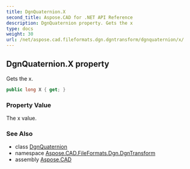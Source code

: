 ```yaml
---
title: DgnQuaternion.X
second_title: Aspose.CAD for .NET API Reference
description: DgnQuaternion property. Gets the x
type: docs
weight: 30
url: /net/aspose.cad.fileformats.dgn.dgntransform/dgnquaternion/x/
---
```

## DgnQuaternion.X property

Gets the x.

```csharp
public long X { get; }
```

### Property Value

The x value.

### See Also

* class [DgnQuaternion](../)
* namespace [Aspose.CAD.FileFormats.Dgn.DgnTransform](../../../aspose.cad.fileformats.dgn.dgntransform/)
* assembly [Aspose.CAD](../../../)


